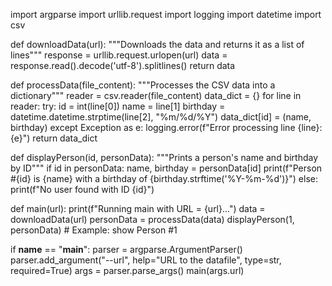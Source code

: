 import argparse
import urllib.request
import logging
import datetime
import csv

def downloadData(url):
    """Downloads the data and returns it as a list of lines"""
    response = urllib.request.urlopen(url)
    data = response.read().decode('utf-8').splitlines()
    return data

def processData(file_content):
    """Processes the CSV data into a dictionary"""
    reader = csv.reader(file_content)
    data_dict = {}
    for line in reader:
        try:
            id = int(line[0])
            name = line[1]
            birthday = datetime.datetime.strptime(line[2], "%m/%d/%Y")
            data_dict[id] = (name, birthday)
        except Exception as e:
            logging.error(f"Error processing line {line}: {e}")
    return data_dict

def displayPerson(id, personData):
    """Prints a person's name and birthday by ID"""
    if id in personData:
        name, birthday = personData[id]
        print(f"Person #{id} is {name} with a birthday of {birthday.strftime('%Y-%m-%d')}")
    else:
        print(f"No user found with ID {id}")

def main(url):
    print(f"Running main with URL = {url}...")
    data = downloadData(url)
    personData = processData(data)
    displayPerson(1, personData)  # Example: show Person #1

if __name__ == "__main__":
    parser = argparse.ArgumentParser()
    parser.add_argument("--url", help="URL to the datafile", type=str, required=True)
    args = parser.parse_args()
    main(args.url)
